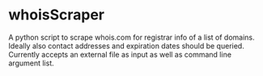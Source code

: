 # whoisScraper
A python script to scrape whois.com for registrar info of a list of domains. Ideally also contact addresses and expiration dates should be queried. Currently accepts an external file as input as well as command line argument list.
